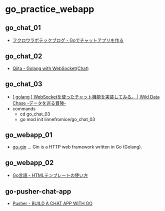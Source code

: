 # go_practice_webapp

## go_chat_01

- [フクロウラボテックブログ - Goでチャットアプリを作る](https://blog-tech.fukurou-labo.co.jp/2018/09/03/go/goでチャットアプリを作る/)

## go_chat_02

- [Qiita - Golang with WebSocket(Chat)](https://qiita.com/__init__/items/08cbc3a870178fd6fc32)

## go_chat_03

- [[ golang ] WebSocketを使ったチャット機能を実装してみる。 | Wild Data Chase -データを巡る冒険-](http://wild-data-chase.com/index.php/2019/03/20/post-643/)
- commands
    - cd go_chat_03
    - go mod init linnefromice/go_chat_03


## go_webapp_01

- [go-gin](https://github.com/gin-gonic/gin) ... Gin is a HTTP web framework written in Go (Golang).

## go_webapp_02

- [Go言語 - HTMLテンプレートの使い方](https://blog.y-yuki.net/entry/2017/07/04/100000)

## go-pusher-chat-app

- [Pusher - BUILD A CHAT APP WITH GO](https://pusher.com/tutorials/chat-app-go)
